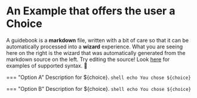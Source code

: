 # An Example that offers the user a Choice

A guidebook is a **markdown** file, written with a bit of care so that it can be automatically processed into a **wizard** experience. What you are seeing here on the right is the wizard that was automatically generated from the markdown source on the left. Try editing the source! Look [here](#kuiexec?command=replay%20/kui/playground.md) for examples of supported syntax. :rocket:

=== "Option A"
    Description for ${choice}.
    ```shell
    echo You chose ${choice}
    ```

=== "Option B"
    Description for ${choice}.
    ```shell
    echo You chose ${choice}
    ```
